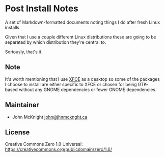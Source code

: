 # Post Install Notes

A set of Markdown-formatted documents noting things I do after fresh Linux installs.

Given that I use a couple different Linux distributions these are going to be
separated by which distribution they're central to.

Seriously, that's it.

## Note

It's worth mentioning that I use [XFCE] as a desktop so some of the packages I
choose to install are either specific to XFCE or chosen for being GTK-based
without any GNOME dependencies or fewer GNOME dependencies.

## Maintainer

* John McKnight <john@jhnmcknght.ca>

## License

Creative Commons Zero 1.0 Universal: https://creativecommons.org/publicdomain/zero/1.0/

[XFCE]: https://www.xfce.org
